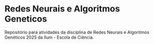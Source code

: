 # Redes Neurais e Algoritmos Geneticos
Repositório para atividades da disciplina de Redes Neurais e Algoritmos Genéticos 2025 da Ilum - Escola de Ciência.

